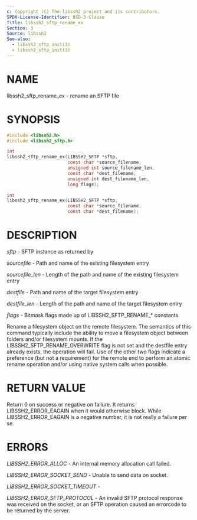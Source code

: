 ```yaml
---
c: Copyright (C) The libssh2 project and its contributors.
SPDX-License-Identifier: BSD-3-Clause
Title: libssh2_sftp_rename_ex
Section: 3
Source: libssh2
See-also:
  - libssh2_sftp_init(3)
  - libssh2_sftp_init(3)
---
```


# NAME

libssh2_sftp_rename_ex - rename an SFTP file

# SYNOPSIS

~~~c
#include <libssh2.h>
#include <libssh2_sftp.h>

int
libssh2_sftp_rename_ex(LIBSSH2_SFTP *sftp,
                       const char *source_filename,
                       unsigned int source_filename_len,
                       const char *dest_filename,
                       unsigned int dest_filename_len,
                       long flags);

int
libssh2_sftp_rename_ex(LIBSSH2_SFTP *sftp,
                       const char *source_filename,
                       const char *dest_filename);
~~~

# DESCRIPTION

*sftp* - SFTP instance as returned by

*sourcefile* - Path and name of the existing filesystem entry

*sourcefile_len* - Length of the path and name of the existing
filesystem entry

*destfile* - Path and name of the target filesystem entry

*destfile_len* - Length of the path and name of the target
filesystem entry

*flags* -
Bitmask flags made up of LIBSSH2_SFTP_RENAME_* constants.

Rename a filesystem object on the remote filesystem. The semantics of
this command typically include the ability to move a filesystem object
between folders and/or filesystem mounts. If the LIBSSH2_SFTP_RENAME_OVERWRITE
flag is not set and the destfile entry already exists, the operation
will fail. Use of the other two flags indicate a preference (but not a
requirement) for the remote end to perform an atomic rename operation
and/or using native system calls when possible.

# RETURN VALUE

Return 0 on success or negative on failure. It returns
LIBSSH2_ERROR_EAGAIN when it would otherwise block. While
LIBSSH2_ERROR_EAGAIN is a negative number, it is not really a failure per se.

# ERRORS

*LIBSSH2_ERROR_ALLOC* - An internal memory allocation call failed.

*LIBSSH2_ERROR_SOCKET_SEND* - Unable to send data on socket.

*LIBSSH2_ERROR_SOCKET_TIMEOUT* -

*LIBSSH2_ERROR_SFTP_PROTOCOL* - An invalid SFTP protocol response was
received on the socket, or an SFTP operation caused an errorcode to
be returned by the server.
